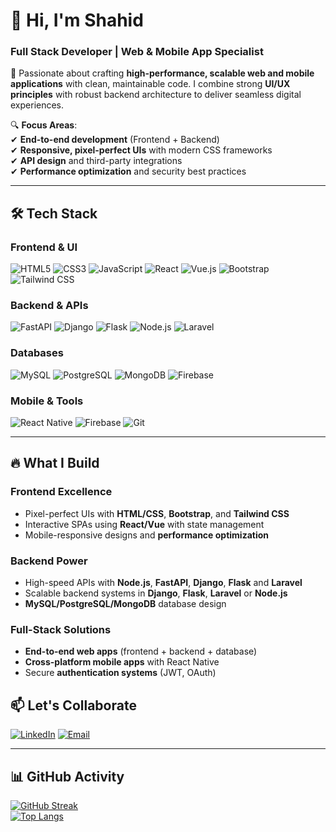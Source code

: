 
# 👋 Hi, I'm Shahid 

### **Full Stack Developer** | **Web & Mobile App Specialist**  

🚀 Passionate about crafting **high-performance, scalable web and mobile applications** with clean, maintainable code. I combine strong **UI/UX principles** with robust backend architecture to deliver seamless digital experiences.  

🔍 **Focus Areas**:  
✔ **End-to-end development** (Frontend + Backend)  
✔ **Responsive, pixel-perfect UIs** with modern CSS frameworks  
✔ **API design** and third-party integrations  
✔ **Performance optimization** and security best practices  

---

## 🛠 **Tech Stack**

### **Frontend & UI**  
![HTML5](https://img.shields.io/badge/HTML5-E34F26?style=flat&logo=html5&logoColor=white)
![CSS3](https://img.shields.io/badge/CSS3-1572B6?style=flat&logo=css3&logoColor=white)
![JavaScript](https://img.shields.io/badge/JavaScript-F7DF1E?style=flat&logo=javascript&logoColor=black)
![React](https://img.shields.io/badge/React-61DAFB?style=flat&logo=react&logoColor=white)
![Vue.js](https://img.shields.io/badge/Vue.js-4FC08D?style=flat&logo=vuedotjs&logoColor=white)
![Bootstrap](https://img.shields.io/badge/Bootstrap-7952B3?style=flat&logo=bootstrap&logoColor=white)
![Tailwind CSS](https://img.shields.io/badge/Tailwind_CSS-06B6D4?style=flat&logo=tailwind-css&logoColor=white)

### **Backend & APIs**  
![FastAPI](https://img.shields.io/badge/FastAPI-009688?style=flat&logo=fastapi&logoColor=white)
![Django](https://img.shields.io/badge/Django-092E20?style=flat&logo=django&logoColor=white)
![Flask](https://img.shields.io/badge/Flask-000000?style=flat&logo=flask&logoColor=white)
![Node.js](https://img.shields.io/badge/Node.js-339933?style=flat&logo=nodedotjs&logoColor=white)
![Laravel](https://img.shields.io/badge/Laravel-FF2D20?style=flat&logo=laravel&logoColor=white)

### **Databases**  
![MySQL](https://img.shields.io/badge/MySQL-4479A1?style=flat&logo=mysql&logoColor=white)
![PostgreSQL](https://img.shields.io/badge/PostgreSQL-4169E1?style=flat&logo=postgresql&logoColor=white)
![MongoDB](https://img.shields.io/badge/MongoDB-47A248?style=flat&logo=mongodb&logoColor=white)
![Firebase](https://img.shields.io/badge/Firebase-FFCA28?style=flat&logo=firebase&logoColor=black)


### **Mobile & Tools**  
![React Native](https://img.shields.io/badge/React_Native-61DAFB?style=flat&logo=react&logoColor=white)
![Firebase](https://img.shields.io/badge/Firebase-FFCA28?style=flat&logo=firebase&logoColor=black)
![Git](https://img.shields.io/badge/Git-F05032?style=flat&logo=git&logoColor=white)  

---

## 🔥 **What I Build**

### **Frontend Excellence**  
- Pixel-perfect UIs with **HTML/CSS**, **Bootstrap**, and **Tailwind CSS**  
- Interactive SPAs using **React/Vue** with state management  
- Mobile-responsive designs and **performance optimization**  

### **Backend Power**  
- High-speed APIs with **Node.js**, **FastAPI**, **Django**, **Flask** and **Laravel**  
- Scalable backend systems in **Django**, **Flask**, **Laravel**  or **Node.js**  
- **MySQL/PostgreSQL/MongoDB** database design  

### **Full-Stack Solutions**  
- **End-to-end web apps** (frontend + backend + database)  
- **Cross-platform mobile apps** with React Native  
- Secure **authentication systems** (JWT, OAuth)


## 📫 **Let's Collaborate**  
[![LinkedIn](https://img.shields.io/badge/LinkedIn-0A66C2?style=flat&logo=linkedin&logoColor=white)](https://www.linkedin.com/in/https://www.linkedin.com/in/shahid-khan-71046821a/)
[![Email](https://img.shields.io/badge/✉️_Email-D14836?style=flat&logo=gmail&logoColor=white)](mailto:shahidkahn11@gmail.com)

---

## 📊 **GitHub Activity**  
[![GitHub Streak](https://streak-stats.demolab.com?user=Shahid313&theme=dark)](https://git.io/streak-stats)  
[![Top Langs](https://github-readme-stats.vercel.app/api/top-langs/?username=Shahid313&layout=compact&theme=vision-friendly-dark&hide=roff)](https://github.com/Shahid313)
